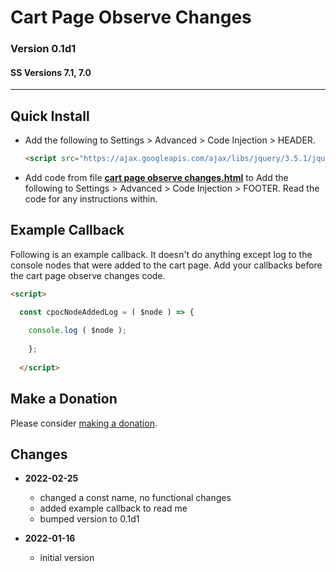# Cart Page Observe Changes

### Version 0.1d1

#### SS Versions 7.1, 7.0

---

## Quick Install

* Add the following to Settings > Advanced > Code Injection > HEADER.

  ```html
  <script src="https://ajax.googleapis.com/ajax/libs/jquery/3.5.1/jquery.min.js"></script>
  ```

* Add code from file
  **[cart page observe changes.html](cart%20page%20observe%20changes.html#L1)**
  to Add the following to Settings > Advanced > Code Injection > FOOTER. Read
  the code for any instructions within.

## Example Callback

Following is an example callback. It doesn't do anything except log to the
console nodes that were added to the cart page. Add your callbacks before the
cart page observe changes code.

```html
<script>

  const cpocNodeAddedLog = ( $node ) => {
  
    console.log ( $node );
    
    };
    
  </script>
```

## Make a Donation

Please consider
[making a donation](https://github.com/tomsWebConsulting/twcsl#make-a-donation).

## Changes

* **2022-02-25**

  * changed a const name, no functional changes
  * added example callback to read me
  * bumped version to 0.1d1
  
* **2022-01-16**

  * initial version
